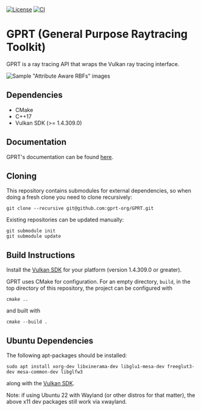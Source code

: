 
[![License](https://img.shields.io/badge/license-MIT-green)](https://opensource.org/licenses/MIT)
[![CI](https://github.com/gprt-org/GPRT/actions/workflows/ci.yml/badge.svg)](https://github.com/gprt-org/GPRT/actions/workflows/ci.yml)

# GPRT (General Purpose Raytracing Toolkit)
GPRT is a ray tracing API that wraps the Vulkan ray tracing interface.

![Sample "Attribute Aware RBFs" images](docs/source/images/papers/vis2023.jpg)

## Dependencies

  - CMake
  - C++17
  - Vulkan SDK (>= 1.4.309.0)

## Documentation
GPRT's documentation can be found [here](https://gprt-org.github.io/GPRT/).

## Cloning
This repository contains submodules for external dependencies, so when doing a fresh clone you need to clone recursively:

```
git clone --recursive git@github.com:gprt-org/GPRT.git
```

Existing repositories can be updated manually:

```
git submodule init
git submodule update
```

## Build Instructions

Install the [Vulkan SDK](https://vulkan.lunarg.com/) for your platform (version 1.4.309.0 or greater).

GPRT uses CMake for configuration. For an empty directory, `build`, in the top
directory of this repository, the project can be configured with

```shell
cmake ..
```

and built with

```shell
cmake --build .
```

## Ubuntu Dependencies

The following apt-packages should be installed:

```shell
sudo apt install xorg-dev libxinerama-dev libglu1-mesa-dev freeglut3-dev mesa-common-dev libglfw3
```

along with the [Vulkan SDK](https://vulkan.lunarg.com/doc/view/latest/linux/getting_started_ubuntu.html).

Note: if using Ubuntu 22 with Wayland (or other distros for that matter), the above x11 dev packages still work via xwayland.
